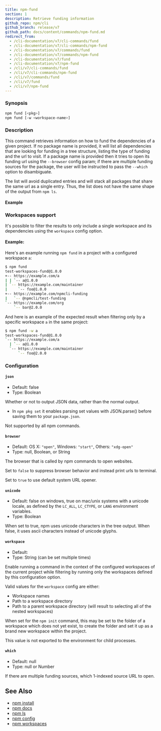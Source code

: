 ```yaml
---
title: npm-fund
section: 1
description: Retrieve funding information
github_repo: npm/cli
github_branch: release/v7
github_path: docs/content/commands/npm-fund.md
redirect_from:
  - /cli-documentation/v7/cli-commands/fund
  - /cli-documentation/v7/cli-commands/npm-fund
  - /cli-documentation/v7/commands/fund
  - /cli-documentation/v7/commands/npm-fund
  - /cli-documentation/v7/fund
  - /cli-documentation/v7/npm-fund
  - /cli/v7/cli-commands/fund
  - /cli/v7/cli-commands/npm-fund
  - /cli/v7/commands/fund
  - /cli/v7/fund
  - /cli/v7/npm-fund
---
```


### Synopsis

```bash
npm fund [<pkg>]
npm fund [-w <workspace-name>]
```

### Description

This command retrieves information on how to fund the dependencies of a given project. If no package name is provided, it will list all dependencies that are looking for funding in a tree structure, listing the type of funding and the url to visit. If a package name is provided then it tries to open its funding url using the `--browser` config param; if there are multiple funding sources for the package, the user will be instructed to pass the `--which` option to disambiguate.

The list will avoid duplicated entries and will stack all packages that share the same url as a single entry. Thus, the list does not have the same shape of the output from `npm ls`.

#### Example

### Workspaces support

It's possible to filter the results to only include a single workspace and its dependencies using the `workspace` config option.

#### Example:

Here's an example running `npm fund` in a project with a configured workspace `a`:

```bash
$ npm fund
test-workspaces-fund@1.0.0
+-- https://example.com/a
| | `-- a@1.0.0
| `-- https://example.com/maintainer
|     `-- foo@1.0.0
+-- https://example.com/npmcli-funding
|   `-- @npmcli/test-funding
`-- https://example.com/org
    `-- bar@2.0.0
```

And here is an example of the expected result when filtering only by a specific workspace `a` in the same project:

```bash
$ npm fund -w a
test-workspaces-fund@1.0.0
`-- https://example.com/a
  | `-- a@1.0.0
  `-- https://example.com/maintainer
      `-- foo@2.0.0
```

### Configuration


#### `json`

- Default: false
- Type: Boolean

Whether or not to output JSON data, rather than the normal output.

- In `npm pkg set` it enables parsing set values with JSON.parse() before saving them to your `package.json`.

Not supported by all npm commands.


#### `browser`

- Default: OS X: `"open"`, Windows: `"start"`, Others: `"xdg-open"`
- Type: null, Boolean, or String

The browser that is called by npm commands to open websites.

Set to `false` to suppress browser behavior and instead print urls to terminal.

Set to `true` to use default system URL opener.


#### `unicode`

- Default: false on windows, true on mac/unix systems with a unicode locale, as defined by the `LC_ALL`, `LC_CTYPE`, or `LANG` environment variables.
- Type: Boolean

When set to true, npm uses unicode characters in the tree output. When false, it uses ascii characters instead of unicode glyphs.


#### `workspace`

- Default:
- Type: String (can be set multiple times)

Enable running a command in the context of the configured workspaces of the current project while filtering by running only the workspaces defined by this configuration option.

Valid values for the `workspace` config are either:

- Workspace names
- Path to a workspace directory
- Path to a parent workspace directory (will result to selecting all of the nested workspaces)

When set for the `npm init` command, this may be set to the folder of a workspace which does not yet exist, to create the folder and set it up as a brand new workspace within the project.

This value is not exported to the environment for child processes.


#### `which`

- Default: null
- Type: null or Number

If there are multiple funding sources, which 1-indexed source URL to open.



## See Also

- [npm install](/cli/v7/commands/npm-install)
- [npm docs](/cli/v7/commands/npm-docs)
- [npm ls](/cli/v7/commands/npm-ls)
- [npm config](/cli/v7/commands/npm-config)
- [npm workspaces](/cli/v7/using-npm/workspaces)
